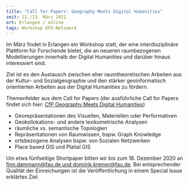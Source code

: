 ```yaml
---
title: "Call for Papers: Geography Meets Digital Humanities"
zeit: 12./13. März 2021
ort: Erlangen / online
tags: Workshop DFG-Netzwerk
---
```


Im März findet in Erlangen ein Workshop statt, der eine interdisziplinäre Plattform für Forschende bietet, die an neueren raumbezogenen Modellierungen innerhalb der Digital Humanities und darüber hinaus interessiert sind. 

Ziel ist es den Austausch zwischen eher raumtheoretischen Arbeiten aus der Kultur- und Sozialgeographie und den stärker geoinformatisch orientierten Arbeiten aus der Digital Humanities zu fördern.

Themenfelder aus dem Call for Papers (der ausführliche Call for Papers findet sich hier: [CfP Geography Meets Digital Humanities](/docs/cfp_Geography_DigitalHumanities_20210312.pdf))

- Georepräsentationen des Visuellen, Materiellen oder Performativen
- Geokollokations- und andere lexikometrische Analysen
- räumliche vs. semantische Topologien
- Repräsentationen von Raumwissen, bspw. Graph Knowledge
- ortsbezogene Analysen bspw. von Sozialen Netzwerken
- Place based GIS und Platial GIS

Um etwa fünfseitige Shortpaper bitten wir bis zum 18. Dezember 2020 an [finn.dammann@fau.de und dominik.kremer@fau.de](mailto:finn.dammann@fau.de,dominik.kremer@fau.de). Bei entsprechender Qualität der Einreichungen ist die Veröffentlichung in einem Special Issue erklärtes Ziel.  

